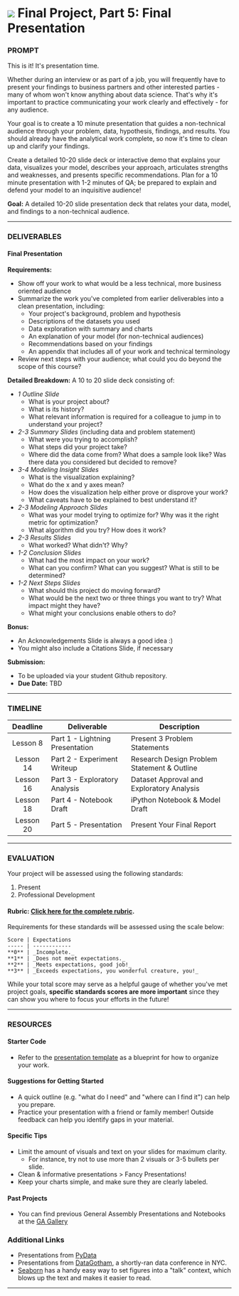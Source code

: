 # ![](https://ga-dash.s3.amazonaws.com/production/assets/logo-9f88ae6c9c3871690e33280fcf557f33.png) Final Project, Part 5: Final Presentation

### PROMPT

This is it! It's presentation time.

Whether during an interview or as part of a job, you will frequently have to present your findings to business partners and other interested parties - many of whom won't know anything about data science. That's why it's important to practice communicating your work clearly and effectively - for any audience.

Your goal is to create a 10 minute presentation that guides a non-technical audience through your problem, data, hypothesis, findings, and results. You should already have the analytical work complete, so now it's time to clean up and clarify your findings. 

Create a detailed 10-20 slide deck or interactive demo that explains your data, visualizes your model, describes your approach, articulates strengths and weaknesses, and presents specific recommendations. Plan for a 10 minute presentation with 1-2 minutes of QA; be prepared to explain and defend your model to an inquisitive audience!

**Goal:** A detailed 10-20 slide presentation deck that relates your data, model, and findings to a non-technical audience.

---

### DELIVERABLES

#### Final Presentation
**Requirements:**

  * Show off your work to what would be a less technical, more business oriented audience
  * Summarize the work you've completed from earlier deliverables into a clean presentation, including:
    * Your project's background, problem and hypothesis
    * Descriptions of the datasets you used
    * Data exploration with summary and charts
    * An explanation of your model (for non-technical audiences)
    * Recommendations based on your findings
    * An appendix that includes all of your work and technical terminology
  * Review next steps with your audience; what could you do beyond the scope of this course?

**Detailed Breakdown:**
A 10 to 20 slide deck consisting of:

 * *1 Outline Slide*
   - What is your project about?
   - What is its history?
   - What relevant information is required for a colleague to jump in to understand your project?
 * *2-3 Summary Slides* (including data and problem statement)
   - What were you trying to accomplish?
   - What steps did your project take?
   - Where did the data come from? What does a sample look like? Was there data you considered but decided to remove?
 * *3-4 Modeling Insight Slides*
   - What is the visualization explaining?
   - What do the x and y axes mean?
   - How does the visualization help either prove or disprove your work?
   - What caveats have to be explained to best understand it?
 * *2-3 Modeling Approach Slides*
   - What was your model trying to optimize for? Why was it the right metric for optimization?
   - What algorithm did you try? How does it work?  
 * *2-3 Results Slides*
   - What worked? What didn't? Why?
 * *1-2 Conclusion Slides*
   - What had the most impact on your work?
   - What can you confirm? What can you suggest? What is still to be determined?
 * *1-2 Next Steps Slides*
   - What should this project do moving forward?
   - What would be the next two or three things you want to try? What impact might they have?
   - What might your conclusions enable others to do?

**Bonus:**

  * An Acknowledgements Slide is always a good idea :)
  * You might also include a Citations Slide, if necessary

**Submission:**	

  - To be uploaded via your student Github repository.
  - **Due Date:** TBD

---

### TIMELINE

| Deadline | Deliverable| Description |
|:-:|---|---|
| Lesson 8 |  Part 1 - Lightning Presentation  | Present 3 Problem Statements   |
| Lesson 14 | Part 2 - Experiment Writeup  |  Research Design Problem Statement & Outline   |
| Lesson 16 | Part 3 - Exploratory Analysis  | Dataset Approval and Exploratory Analysis   |
| Lesson 18 | Part 4 - Notebook Draft  |  iPython Notebook & Model Draft  |
| Lesson 20 | Part 5 - Presentation  | Present Your Final Report   |

---

### EVALUATION

Your project will be assessed using the following standards:

1. Present
2. Professional Development

#### Rubric: [Click here for the complete rubric](./final-project-5-rubric.md). 

Requirements for these standards will be assessed using the scale below:

    Score | Expectations
    ----- | ------------
    **0** | _Incomplete._
    **1** | _Does not meet expectations._
    **2** | _Meets expectations, good job!_
    **3** | _Exceeds expectations, you wonderful creature, you!_

While your total score may serve as a helpful gauge of whether you've met project goals, __specific standards scores are more important__ since they can show you where to focus your efforts in the future!

---

### RESOURCES

#### Starter Code 

- Refer to the [presentation template](../02-experiment-writeup/project-design-template.md) as a blueprint for how to organize your work.

#### Suggestions for Getting Started

- A quick outline (e.g. "what do I need" and "where can I find it") can help you prepare.
- Practice your presentation with a friend or family member! Outside feedback can help you identify gaps in your material.

#### Specific Tips

- Limit the amount of visuals and text on your slides for maximum clarity.
    - For instance, try not to use more than 2 visuals or 3-5 bullets per slide.
- Clean & informative presentations > Fancy Presentations!
- Keep your charts simple, and make sure they are clearly labeled.

#### Past Projects

- You can find previous General Assembly Presentations and Notebooks at the [GA Gallery](https://gallery.generalassemb.ly/DS?metro=)

### Additional Links

- Presentations from [PyData](http://www.slideshare.net/PyData/presentations)
- Presentations from [DataGotham](https://www.youtube.com/user/DataGotham), a shortly-ran data conference in NYC.
- [Seaborn](https://stanford.edu/~mwaskom/software/seaborn/tutorial/aesthetics.html#scaling-plot-elements-with-plotting-context-and-set-context) has a handy easy way to set figures into a "talk" context, which blows up the text and makes it easier to read.

---
